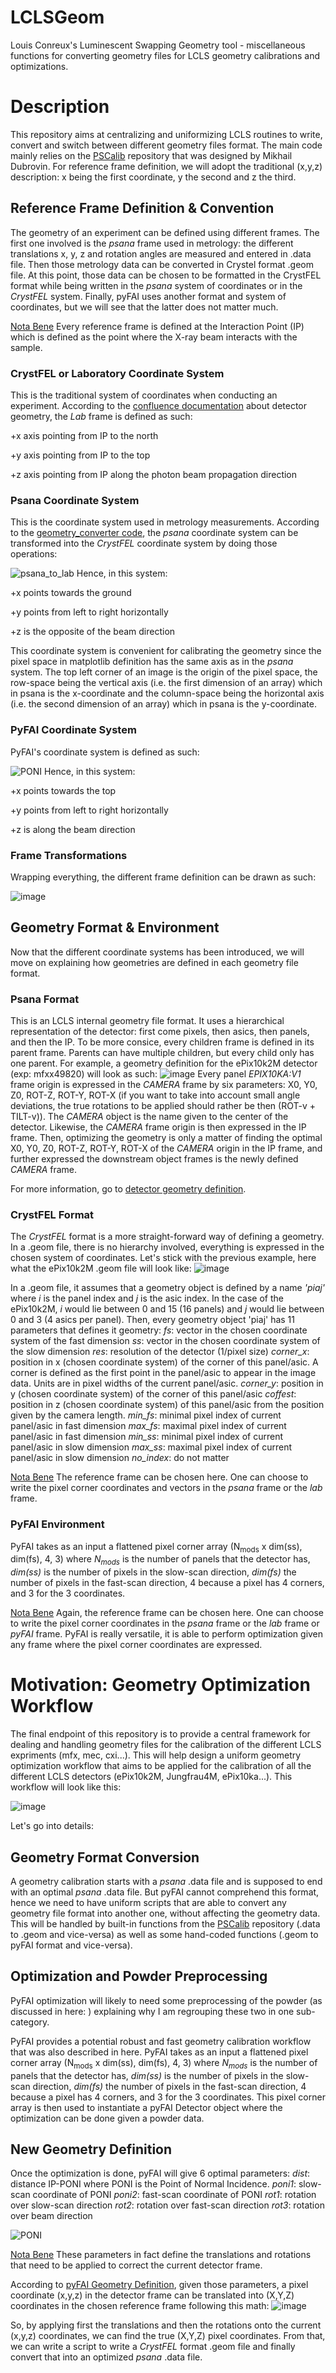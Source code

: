 # LCLSGeom
Louis Conreux's Luminescent Swapping Geometry tool - miscellaneous functions for converting geometry files for LCLS geometry calibrations and optimizations.

# Description

This repository aims at centralizing and uniformizing LCLS routines to write, convert and switch between different geometry files format. The main code mainly relies on the [PSCalib](https://github.com/lcls-psana/PSCalib/tree/master) repository that was designed by Mikhail Dubrovin. For reference frame definition, we will adopt the traditional (x,y,z) description: x being the first coordinate, y the second and z the third.

## Reference Frame Definition & Convention
The geometry of an experiment can be defined using different frames. The first one involved is the _psana_ frame used in metrology: the different translations x, y, z and rotation angles are measured and entered in .data file. Then those metrology data can be converted in Crystel format .geom file. At this point, those data can be chosen to be formatted in the CrystFEL format while being written in the _psana_ system of coordinates or in the _CrystFEL_ system. Finally, pyFAI uses another format and system of coordinates, but we will see that the latter does not matter much.

<ins>Nota Bene</ins>
Every reference frame is defined at the Interaction Point (IP) which is defined as the point where the X-ray beam interacts with the sample. 

### CrystFEL or Laboratory Coordinate System
This is the traditional system of coordinates when conducting an experiment. According to the [confluence documentation](https://confluence.slac.stanford.edu/display/PSDM/Detector+Geometry#DetectorGeometry-Coordinateframes) about detector geometry, the _Lab_ frame is defined as such:

+x axis pointing from IP to the north

+y axis pointing from IP to the top

+z axis pointing from IP along the photon beam propagation direction

### Psana Coordinate System
This is the coordinate system used in metrology measurements. According to the [geometry_converter code](https://confluence.slac.stanford.edu/display/PSDM/Geometry+converter+between+psana+and+CrystFEL#GeometryconverterbetweenpsanaandCrystFEL-Generalremarks), the _psana_ coordinate system can be transformed into the _CrystFEL_ coordinate system by doing those operations:

![psana_to_lab](https://github.com/lcls-users/btx/assets/139856363/751893f8-7e11-4506-aa33-721eda35fa60)
Hence, in this system:

+x points towards the ground

+y points from left to right horizontally

+z is the opposite of the beam direction

This coordinate system is convenient for calibrating the geometry since the pixel space in matplotlib definition has the same axis as in the _psana_ system. The top left corner of an image is the origin of the pixel space, the row-space being the vertical axis (i.e. the first dimension of an array) which in psana is the x-coordinate and the column-space being the horizontal axis (i.e. the second dimension of an array) which in psana is the y-coordinate.

### PyFAI Coordinate System
PyFAI's coordinate system is defined as such:

![PONI](https://github.com/lcls-users/btx/assets/139856363/4ab3b2d7-525a-42b2-a2c8-161cdb85c6bb)
Hence, in this system:

+x points towards the top

+y points from left to right horizontally

+z is along the beam direction

### Frame Transformations
Wrapping everything, the different frame definition can be drawn as such:

![image](https://github.com/LouConreux/LCLSGeom/assets/139856363/10c99409-1c85-463b-be9c-c04b0f692f94)


## Geometry Format & Environment
Now that the different coordinate systems has been introduced, we will move on explaining how geometries are defined in each geometry file format.

### Psana Format
This is an LCLS internal geometry file format. It uses a hierarchical representation of the detector: first come pixels, then asics, then panels, and then the IP. To be more consice, every children frame is defined in its parent frame. Parents can have multiple children, but every child only has one parent. For example, a geometry definition for the ePix10k2M detector (exp: mfxx49820) will look as such:
![image](https://github.com/LouConreux/LCLSGeom/assets/139856363/2c436fbb-16fd-4fd4-8b45-2a7894da2706)
Every panel _EPIX10KA:V1_ frame origin is expressed in the _CAMERA_ frame by six parameters: X0, Y0, Z0, ROT-Z, ROT-Y, ROT-X (if you want to take into account small angle deviations, the true rotations to be applied should rather be then (ROT-v + TILT-v)). The _CAMERA_ object is the name given to the center of the detector. Likewise, the _CAMERA_ frame origin is then expressed in the IP frame. Then, optimizing the geometry is only a matter of finding the optimal X0, Y0, Z0, ROT-Z, ROT-Y, ROT-X of the _CAMERA_ origin in the IP frame, and further expressed the downstream object frames is the newly defined _CAMERA_ frame.  

For more information, go to [detector geometry definition](https://confluence.slac.stanford.edu/display/PSDM/Detector+Geometry#DetectorGeometry-Childgeometryobjectintheparentframe).

### CrystFEL Format

The _CrystFEL_ format is a more straight-forward way of defining a geometry. In a .geom file, there is no hierarchy involved, everything is expressed in the chosen system of coordinates. Let's stick with the previous example, here what the ePix10k2M .geom file will look like:
![image](https://github.com/LouConreux/LCLSGeom/assets/139856363/b4073fc3-22ce-456c-816b-3f11fc24bb8b)

In a .geom file, it assumes that a geometry object is defined by a name _'piaj'_ where _i_ is the panel index and _j_ is the asic index. In the case of the ePix10k2M, _i_ would lie between 0 and 15 (16 panels) and _j_ would lie between 0 and 3 (4 asics per panel). Then, every geometry object 'piaj' has 11 parameters that defines it geometry:
_fs_: vector in the chosen coordinate system of the fast dimension
_ss_: vector in the chosen coordinate system of the slow dimension
_res_: resolution of the detector (1/pixel size)
_corner_x_: position in x (chosen coordinate system) of the corner of this panel/asic. A corner is defined as the first point in the panel/asic to appear in the image data. Units are in pixel widths of the current panel/asic.
_corner_y_: position in y (chosen coordinate system) of the corner of this panel/asic
_coffest_: position in z (chosen coordinate system) of this panel/asic from the position given by the camera length.
_min_fs_: minimal pixel index of current panel/asic in fast dimension
_max_fs_: maximal pixel index of current panel/asic in fast dimension
_min_ss_: minimal pixel index of current panel/asic in slow dimension
_max_ss_: maximal pixel index of current panel/asic in slow dimension
_no_index_: do not matter

<ins>Nota Bene</ins>
The reference frame can be chosen here. One can choose to write the pixel corner coordinates and vectors in the _psana_ frame or the _lab_ frame.

### PyFAI Environment

PyFAI takes as an input a flattened pixel corner array (N<sub>mods</sub> x dim(ss), dim(fs), 4, 3) where _N<sub>mods</sub>_ is the number of panels that the detector has, _dim(ss)_ is the number of pixels in the slow-scan direction, _dim(fs)_ the number of pixels in the fast-scan direction, 4 because a pixel has 4 corners, and 3 for the 3 coordinates.

<ins>Nota Bene</ins>
Again, the reference frame can be chosen here. One can choose to write the pixel corner coordinates in the _psana_ frame or the _lab_ frame or _pyFAI_ frame. PyFAI is really versatile, it is able to perform optimization given any frame where the pixel corner coordinates are expressed.

# Motivation: Geometry Optimization Workflow

The final endpoint of this repository is to provide a central framework for dealing and handling geometry files for the calibration of the different LCLS expriments (mfx, mec, cxi...). This will help design a uniform geometry optimization workflow that aims to be applied for the calibration of all the different LCLS detectors (ePix10k2M, Jungfrau4M, ePix10ka...). This workflow will look like this:

![image](https://github.com/LouConreux/LCLSGeom/assets/139856363/93c0672a-3e1d-4065-a21b-1cfa5e5fb9ed)

Let's go into details:

## Geometry Format Conversion

A geometry calibration starts with a _psana_ .data file and is supposed to end with an optimal _psana_ .data file. But pyFAI cannot comprehend this format, hence we need to have uniform scripts that are able to convert any geometry file format into another one, without affecting the geometry data. This will be handled by built-in functions from the [PSCalib](https://github.com/lcls-psana/PSCalib/tree/master) repository (.data to .geom and vice-versa) as well as some hand-coded functions (.geom to pyFAI format and vice-versa).  

## Optimization and Powder Preprocessing

PyFAI optimization will likely to need some preprocessing of the powder (as discussed in here: ) explaining why I am regrouping these two in one sub-category. 

PyFAI provides a potential robust and fast geometry calibration workflow that was also described in here. PyFAI takes as an input a flattened pixel corner array (N<sub>mods</sub> x dim(ss), dim(fs), 4, 3) where _N<sub>mods</sub>_ is the number of panels that the detector has, _dim(ss)_ is the number of pixels in the slow-scan direction, _dim(fs)_ the number of pixels in the fast-scan direction, 4 because a pixel has 4 corners, and 3 for the 3 coordinates.  This pixel corner array is then used to instantiate a pyFAI Detector object where the optimization can be done given a powder data.

## New Geometry Definition

Once the optimization is done, pyFAI will give 6 optimal parameters:
_dist_: distance IP-PONI where PONI is the Point of Normal Incidence.
_poni1_: slow-scan coordinate of PONI
_poni2_: fast-scan coordinate of PONI
_rot1_: rotation over slow-scan direction
_rot2_: rotation over fast-scan direction
_rot3_: rotation over beam direction

![PONI](https://github.com/lcls-users/btx/assets/139856363/4ab3b2d7-525a-42b2-a2c8-161cdb85c6bb)

<ins>Nota Bene</ins>
These parameters in fact define the translations and rotations that need to be applied to correct the current detector frame.

According to [pyFAI Geometry Definition](https://pyfai.readthedocs.io/en/v2023.1/geometry_conversion.html#geometry-definition-of-pyfai), given those parameters, a pixel coordinate (x,y,z) in the detector frame can be translated into (X,Y,Z) coordinates in the chosen reference frame following this math:
![image](https://github.com/LouConreux/LCLSGeom/assets/139856363/897a4510-f9d4-4433-a40e-b7231c25c2b8)

So, by applying first the translations and then the rotations onto the current (x,y,z) coordinates, we can find the true (X,Y,Z) pixel coordinates. From that, we can write a script to write a _CrystFEL_ format .geom file and finally convert that into an optimized _psana_ .data file.

